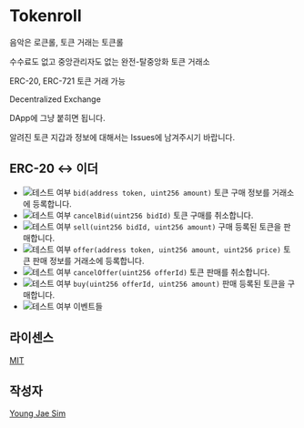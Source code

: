 # Tokenroll
음악은 로큰롤, 토큰 거래는 토큰롤

수수료도 없고 중앙관리자도 없는 완전-탈중앙화 토큰 거래소

ERC-20, ERC-721 토큰 거래 가능

Decentralized Exchange

DApp에 그냥 붙히면 됩니다.

알려진 토큰 지갑과 정보에 대해서는 Issues에 남겨주시기 바랍니다.

## ERC-20 <-> 이더
- ![테스트 여부](https://img.shields.io/badge/테스트%20여부-yes-brightgreen.svg) `bid(address token, uint256 amount)` 토큰 구매 정보를 거래소에 등록합니다.
- ![테스트 여부](https://img.shields.io/badge/테스트%20여부-yes-brightgreen.svg) `cancelBid(uint256 bidId)` 토큰 구매를 취소합니다.
- ![테스트 여부](https://img.shields.io/badge/테스트%20여부-yes-brightgreen.svg) `sell(uint256 bidId, uint256 amount)` 구매 등록된 토큰을 판매합니다.
- ![테스트 여부](https://img.shields.io/badge/테스트%20여부-yes-brightgreen.svg) `offer(address token, uint256 amount, uint256 price)` 토큰 판매 정보를 거래소에 등록합니다.
- ![테스트 여부](https://img.shields.io/badge/테스트%20여부-yes-brightgreen.svg) `cancelOffer(uint256 offerId)` 토큰 판매를 취소합니다.
- ![테스트 여부](https://img.shields.io/badge/테스트%20여부-yes-brightgreen.svg) `buy(uint256 offerId, uint256 amount)` 판매 등록된 토큰을 구매합니다.
- ![테스트 여부](https://img.shields.io/badge/테스트%20여부-yes-brightgreen.svg) 이벤트들

## 라이센스
[MIT](LICENSE)

## 작성자
[Young Jae Sim](https://github.com/Hanul)
